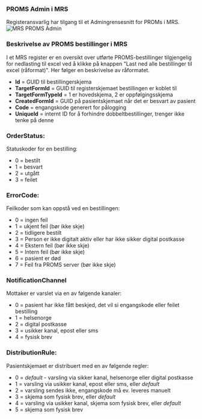 ### PROMS Admin i MRS
Registeransvarlig har tilgang til et Admingrensesnitt for PROMs i MRS.
![MRS PROMS Admin](img/mrs.png)

### Beskrivelse av PROMS bestillinger i MRS
I et MRS register er en oversikt over utførte PROMS-bestillinger tilgjengelig for nedlasting til excel ved å klikke på knappen "Last ned alle bestillinger til excel (råformat)". Her følger en beskrivelse av råformatet.

* **Id** =  GUID til bestillingerskjema
* **TargetFormId** =  GUID til registerskjemaet bestillingen er koblet til
* **TargetFormTypeId** =  1 er hovedskjema, 2 er oppfølgingsskjema
* **CreatedFormId** = GUID på pasientskjemaet når det er besvart av pasient
* **Code** = engangskode generert for pålogging
* **UniqueId** = internt ID for å forhindre dobbeltbestillinger, trenger ikke tenke på denne

### OrderStatus:
Statuskoder for en bestilling:
* 0 = bestilt
* 1 = besvart
* 2 = utgått
* 3 = feilet

### ErrorCode:
Feilkoder som kan oppstå ved en bestillingen:
* 0 = ingen feil
* 1 = ukjent feil (bør ikke skje)
* 2 = tidligere  bestilt
* 3 = Person er ikke digitalt aktiv eller har ikke sikker digital postkasse
* 4 = Ekstern feil (bør ikke skje)
* 5 = Intern feil (bør ikke skje)
* 6 = pasient er død
* 7 = Feil fra PROMS server (bør ikke skje)

### NotificationChannel
Mottaker er varslet via en av følgende kanaler:
* 0 = pasient har ikke fått beskjed, det vil si engangskode eller feilet bestilling
* 1 = helsenorge
* 2 = digital postkasse
* 3 = usikker kanal, epost eller sms
* 4 = fysisk brev

### DistributionRule:
Pasientskjemaet er distribuert med en av følgende regler:
* 0 = *default* - varsling via sikker kanal, helsenorge eller digital postkasse
* 1 = varsling via usikker kanal, epost eller sms, eller *default*
* 2 = varsling sendes ikke, engangskode må ev. leveres manuelt
* 3 = skjema som fysisk brev, eller *default*
* 4 = varsling via usikker kanal, skjema som fysisk brev, eller *default*
* 5 = skjema som fysisk brev
